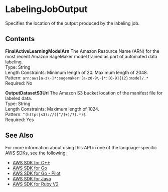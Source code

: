 # LabelingJobOutput<a name="API_LabelingJobOutput"></a>

Specifies the location of the output produced by the labeling job\. 

## Contents<a name="API_LabelingJobOutput_Contents"></a>

 **FinalActiveLearningModelArn**   <a name="SageMaker-Type-LabelingJobOutput-FinalActiveLearningModelArn"></a>
The Amazon Resource Name \(ARN\) for the most recent Amazon SageMaker model trained as part of automated data labeling\.   
Type: String  
Length Constraints: Minimum length of 20\. Maximum length of 2048\.  
Pattern: `arn:aws[a-z\-]*:sagemaker:[a-z0-9\-]*:[0-9]{12}:model/.*`   
Required: No

 **OutputDatasetS3Uri**   <a name="SageMaker-Type-LabelingJobOutput-OutputDatasetS3Uri"></a>
The Amazon S3 bucket location of the manifest file for labeled data\.   
Type: String  
Length Constraints: Maximum length of 1024\.  
Pattern: `^(https|s3)://([^/]+)/?(.*)$`   
Required: Yes

## See Also<a name="API_LabelingJobOutput_SeeAlso"></a>

For more information about using this API in one of the language\-specific AWS SDKs, see the following:
+  [AWS SDK for C\+\+](https://docs.aws.amazon.com/goto/SdkForCpp/sagemaker-2017-07-24/LabelingJobOutput) 
+  [AWS SDK for Go](https://docs.aws.amazon.com/goto/SdkForGoV1/sagemaker-2017-07-24/LabelingJobOutput) 
+  [AWS SDK for Go \- Pilot](https://docs.aws.amazon.com/goto/SdkForGoPilot/sagemaker-2017-07-24/LabelingJobOutput) 
+  [AWS SDK for Java](https://docs.aws.amazon.com/goto/SdkForJava/sagemaker-2017-07-24/LabelingJobOutput) 
+  [AWS SDK for Ruby V2](https://docs.aws.amazon.com/goto/SdkForRubyV2/sagemaker-2017-07-24/LabelingJobOutput) 